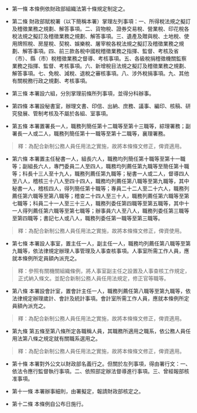 * 第一條 本條例依財政部組織法第十條規定制定之。

* 第二條 財政部賦稅署（以下簡稱本署）掌理左列事項：一、所得稅法規之擬訂及稽徵業務之規劃、解答事項。二、貨物稅、證券交易稅、營業稅、印花稅各稅法規之擬訂及稽徵業務之規劃、解答事項。三、遺產及贈與稅、土地稅、使用牌照稅、房屋稅、契稅、娛樂稅、屠宰稅各稅法規之擬訂及稽徵業務之規劃、解答事項。四、前三款各稅中國稅稽徵業務之指揮、監督、考核及省（市）、縣（市）稅稽徵業務之督導、考核事項。五、各級稅捐稽徵機關監察業務之指揮、監督、考核事項。六、新增稅目法規之擬訂及稽徵業務之規劃、解答事項。七、免稅、減稅、退稅之審核事項。八、涉外稅捐事項。九、其他有關稅務行政之規劃、考核事項。

* 第三條 本署設六組，分別掌理前條所列事項，並得分科辦事。

* 第四條 本署設秘書室，辦理文書、印信、出納、庶務、議事、編印、核稿、研究發展、管制考核及不屬於各組、室事項。

* 第五條 本署置署長一人，職務列簡任第十二職等至第十三職等，綜理署務；副署長一人或二人，職務列簡任第十一職等至第十二職等，襄理署務。

> 釋：為配合新制公務人員任用法之實施，故將本條條文修正，俾資適用。

* 第六條 本署置主任秘書一人，組長六人，職務均列簡任第十職等至第十一職等；副組長六人，專門委員二人至四人，職務均列薦任第九職等至簡任第十職等；科長十三人至十九人，職務列薦任第九職等；秘書一人或二人，督導四人至八人，稽核三十八人至四十四人，職務均列薦任第八職等至第九職等，其中秘書一人，稽核四人，得列簡任第十職等；專員二十二人至二十六人，職務列薦任第六職等至第八職等；稽查二十四人至三十人，職務列薦任第六職等至第七職等；科員二十一人至三十三人，職務列委任第四職等至第五職等，其中十一人得列薦任第六職等至第七職等；辦事員六人至八人，職務列委任第三職等至第四職等；書記七人或八人，職務列委任第一職等至第三職等。

> 釋：為配合新制公務人員任用法之實施，故將本條條文修正，俾資使用。

* 第七條 本署設人事室，置主任一人，副主任一人，職務均列薦任第八職等至第九職等，依法律規定辦理人事管理及人事查核事項。人事室所需工作人員，應就本條例所定員額內派充之。

> 釋：參照有關機關組織條例，將人事室副主任之設置及人事查核工作規定，正式納入條文。並配合新制公務人員任用法規定，修正官等職等。

* 第八條 本署設會計室，置會計主任一人，職務列薦任第八職等至第九職等，依法律規定辦理歲計、會計及統計事項。會計室所需工作人員，應就本條例所定員額內派充之。

> 釋：為配合新制公務人員任用法之實施，故將本條條文修正，俾資適用。

* 第九條 第五條至第八條所定各職稱人員，其職務所適用之職系，依公務人員任用法第八條之規定就有關職系選用之。

> 釋：為配合新制公務人員任用法之實施，故將本條條文修正，俾資適用。

* 第十條 本署對外公文以財政部名義行之。但關於左列事項，得由署行文：一、依法令應行監督執行事項。二、依照部定辦法督導進行事項。三、曾經報部核准事項。

* 第十一條 本署辦事細則，由署擬定，報請財政部核定之。

* 第十二條 本條例自公布日施行。

